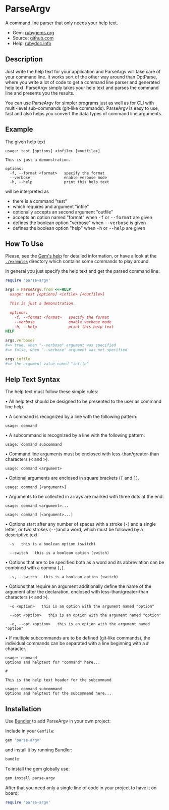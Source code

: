 # ParseArgv

A command line parser that only needs your help text.

- Gem: [rubygems.org](https://rubygems.org/gems/parse-argv)
- Source: [github.com](https://github.com/mblumtritt/parse-argv)
- Help: [rubydoc.info](https://rubydoc.info/gems/parse-argv)

## Description

Just write the help text for your application and ParseArgv will take care of your command line. It works sort of the other way around than OptParse, where you write a lot of code to get a command line parser and generated help text. ParseArgv simply takes your help text and parses the command line and presents you the results.

You can use ParseArgv for simpler programs just as well as for CLI with multi-level sub-commands (git-like commands). ParseArgv is easy to use, fast and also helps you convert the data types of command line arguments.

## Example

The given help text

```
usage: test [options] <infile> [<outfile>]

This is just a demonstration.

options:
  -f, --format <format>   specify the format
  --verbose               enable verbose mode
  -h, --help              print this help text
```

will be interpreted as

- there is a command "test"
- which requires and argument "infile"
- optionally accepts an  second argument "outfile"
- accepts an option named "format" when <kbd>-f</kbd> or <kbd>--format</kbd> are given
- defines the boolean option "verbose" when <kbd>--verbose</kbd> is given
- defines the boolean option "help" when <kbd>-h</kbd> or <kbd>--help</kbd> are given

## How To Use

Please, see the [Gem's help](https://rubydoc.info/gems/parse-argv) for detailed information, or have a look at the  [`./examples`](./examples) directory which contains some commands to play around.

In general you just specify the help text and get the parsed command line:

```ruby
require 'parse-argv'

args = ParseArgv.from <<~HELP
  usage: test [options] <infile> [<outfile>]

  This is just a demonstration.

  options:
    -f, --format <format>   specify the format
    --verbose               enable verbose mode
    -h, --help              print this help text
HELP

args.verbose?
#=> true, when "--verbose" argument was specified
#=> false, when "--verbose" argument was not specified

args.infile
#=> the argument value named "infile"
```

## Help Text Syntax

The help text must follow these simple rules:

• All help text should be designed to be presented to the user as command line help.

• A command is recognized by a line with the following pattern:
```
usage: command
```

• A subcommand is recognized by a line with the following pattern:
```
usage: command subcommand
```

• Command line arguments must be enclosed with less-than/greater-than characters (<kbd><</kbd> and <kbd>></kbd>).
```
usage: command <argument>
```

• Optional arguments are enclosed in square brackets (<kbd>[</kbd> and <kbd>]</kbd>).
```
usage: command [<argument>]
```

• Arguments to be collected in arrays are marked with three dots at the end.
```
usage: command <argument>...
```
```
usage: command [<argument>...]
```

• Options start after any number of spaces with a stroke (<kbd>-</kbd>) and a single letter, or two strokes (<kbd>--</kbd>)and a word, which must be followed by a descriptive text.
```
  -s   this is a boolean option (switch)
```
```
  --switch   this is a boolean option (switch)
```

• Options that are to be specified both as a word and its abbreviation can be combined with a comma (<kbd>,</kbd>).
```
  -s, --switch   this is a boolean option (switch)
```

• Options that require an argument additionally define the name of the argument after the declaration, enclosed with less-than/greater-than characters (<kbd><</kbd> and <kbd>></kbd>).
```
  -o <option>   this is an option with the argument named "option"
```
```
  --opt <option>   this is an option with the argument named "option"
```
```
  -o, --opt <option>   this is an option with the argument named "option"
```

• If multiple subcommands are to be defined (git-like commands), the individual commands can be separated with a line beginning with a <kbd>#</kbd> character.
```
usage: command
Options and helptext for "command" here...

#

This is the help text header for the subcommand

usage: command subcommand
Options and helptext for the subcommand here...
```

## Installation

Use [Bundler](http://gembundler.com/) to add ParseArgv in your own project:

Include in your `Gemfile`:

```ruby
gem 'parse-argv'
```

and install it by running Bundler:

```bash
bundle
```

To install the gem globally use:

```bash
gem install parse-argv
```

After that you need only a single line of code in your project to have it on board:

```ruby
require 'parse-argv'
```

